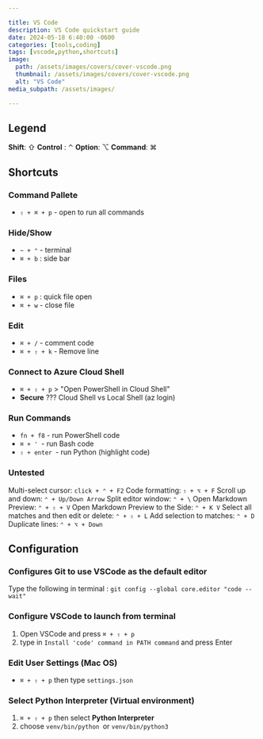 ```yaml
---

title: VS Code
description: VS Code quickstart guide
date: 2024-05-18 6:40:00 -0600
categories: [tools,coding]
tags: [vscode,python,shortcuts]
image:
  path: /assets/images/covers/cover-vscode.png
  thumbnail: /assets/images/covers/cover-vscode.png
  alt: "VS Code"
media_subpath: /assets/images/

---
```


## Legend
**Shift**: ⇧
**Control** : ⌃
**Option**: ⌥
**Command**: ⌘



## Shortcuts

### Command Pallete
- `⇧ + ⌘ + p` - open to run all commands

### Hide/Show
- `~ + ⌃` - terminal
- `⌘ + b` : side bar


### Files
- `⌘ + p` : quick file open
- ``⌘ + w`` - close file

### Edit
- `⌘ + /` - comment code
- `⌘ + ⇧ + k` - Remove line

### Connect to Azure Cloud Shell
- `⌘ + ⇧ + p` > "Open PowerShell in Cloud Shell"
-  **Secure** ???  Cloud Shell vs Local Shell (az login)

### Run Commands
- `fn + f8` - run PowerShell code
- `⌘ + ' `- run Bash code
- `⇧ + enter `- run Python (highlight code)


### Untested
Multi-select cursor: `click + ⌃ + F2`
Code formatting: `⇧ + ⌥ + F`
Scroll up and down: `⌃ + Up/Down Arrow`
Split editor window: `⌃ + \`
Open Markdown Preview: `⌃ + ⇧ + V`
Open Markdown Preview to the Side: `⌃ + K V`
Select all matches and then edit or delete: `⌃ + ⇧ + L`
Add selection to matches: `⌃ + D`
Duplicate lines: `⌃ + ⌥ + Down`


## Configuration
### Configures Git to use VSCode as the default editor
Type the following in terminal : `git config --global core.editor "code --wait"`

### Configure VSCode to launch from terminal
1. Open VSCode and press `⌘ + ⇧ + p` 
2. type in `Install 'code' command in PATH command` and press Enter

### Edit User Settings (Mac OS)
- `⌘ + ⇧ + p` then type `settings.json`

### Select Python Interpreter (Virtual environment)
1. `⌘ + ⇧ + p` then select **Python Interpreter**
2. choose `venv/bin/python `or `venv/bin/python3`
